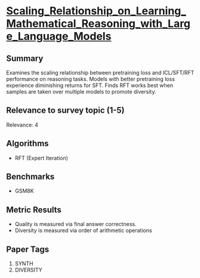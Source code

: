 # [Scaling_Relationship_on_Learning_Mathematical_Reasoning_with_Large_Language_Models](https://arxiv.org/abs/2308.01825)

## Summary

Examines the scaling relationship between pretraining loss and ICL/SFT/RFT performance on reasoning tasks. Models with better pretraining loss experience diminishing returns for SFT. Finds RFT works best when samples are taken over multiple models to promote diversity.

## Relevance to survey topic (1-5)

Relevance: 4

## Algorithms

- RFT (Expert Iteration)

## Benchmarks

- GSM8K

## Metric Results

- Quality is measured via final answer correctness.
- Diversity is measured via order of arithmetic operations

## Paper Tags


1. SYNTH
2. DIVERSITY
